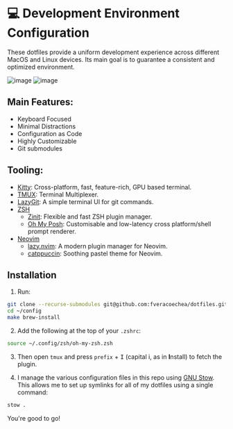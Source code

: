 # 💻 Development Environment Configuration

These dotfiles provide a uniform development experience across different MacOS and Linux devices.
Its main goal is to guarantee a consistent and optimized environment.

![image](https://github.com/user-attachments/assets/1b153979-9d6d-4937-aa67-ca4c5e33dac9)
![image](https://github.com/user-attachments/assets/73f9ad70-955f-4e12-9187-613b95a9a628)


## Main Features:

- Keyboard Focused
- Minimal Distractions
- Configuration as Code
- Highly Customizable
- Git submodules

## Tooling:

- [Kitty](https://sw.kovidgoyal.net/kitty/): Cross-platform, fast, feature-rich, GPU based terminal.
- [TMUX](https://github.com/tmux/tmux): Terminal Multiplexer.
- [LazyGit](https://github.com/jesseduffield/lazygit): A simple terminal UI for git commands.
- [ZSH](https://zsh.sourceforge.io/)
  - [Zinit](https://github.com/zdharma-continuum/zinit): Flexible and fast ZSH plugin manager.
  - [Oh My Posh](https://ohmyposh.dev/): Customisable and low-latency cross platform/shell prompt renderer.
- [Neovim](https://neovim.io/)
  - [lazy.nvim](https://github.com/folke/lazy.nvim): A modern plugin manager for Neovim.
  - [catppuccin](https://github.com/catppuccin/nvim): Soothing pastel theme for Neovim.

## Installation

1. Run:

```zsh
git clone --recurse-submodules git@github.com:fveracoechea/dotfiles.git ~/.config
cd ~/config
make brew-install
```

2. Add the following at the top of your `.zshrc`:

```zsh
source ~/.config/zsh/oh-my-zsh.zsh
```

3. Then open `tmux` and press `prefix` + <kbd>I</kbd> (capital i, as in **I**nstall) to fetch the plugin.

4. I manage the various configuration files in this repo using [GNU Stow](https://www.gnu.org/software/stow/). This allows me to set up symlinks for all of my dotfiles using a single command:

```.zsh
stow .
```

You're good to go!
